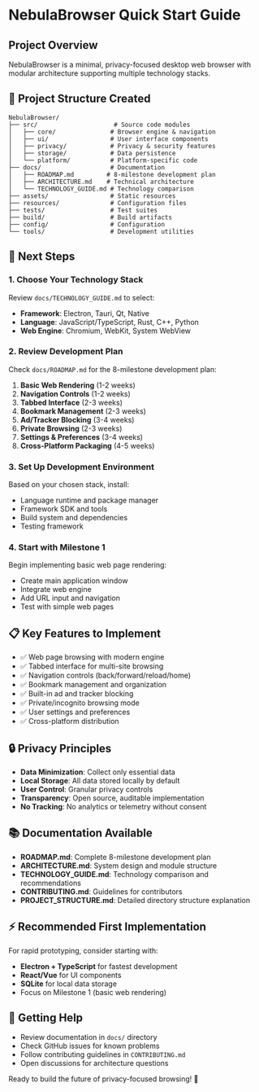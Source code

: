# NebulaBrowser Quick Start Guide

## Project Overview

NebulaBrowser is a minimal, privacy-focused desktop web browser with modular architecture supporting multiple technology stacks.

## 📁 Project Structure Created

```
NebulaBrowser/
├── src/                     # Source code modules
│   ├── core/               # Browser engine & navigation
│   ├── ui/                 # User interface components  
│   ├── privacy/            # Privacy & security features
│   ├── storage/            # Data persistence
│   └── platform/           # Platform-specific code
├── docs/                   # Documentation
│   ├── ROADMAP.md         # 8-milestone development plan
│   ├── ARCHITECTURE.md    # Technical architecture
│   └── TECHNOLOGY_GUIDE.md # Technology comparison
├── assets/                 # Static resources
├── resources/              # Configuration files
├── tests/                  # Test suites
├── build/                  # Build artifacts
├── config/                 # Configuration
└── tools/                  # Development utilities
```

## 🚀 Next Steps

### 1. Choose Your Technology Stack
Review `docs/TECHNOLOGY_GUIDE.md` to select:
- **Framework**: Electron, Tauri, Qt, Native
- **Language**: JavaScript/TypeScript, Rust, C++, Python
- **Web Engine**: Chromium, WebKit, System WebView

### 2. Review Development Plan  
Check `docs/ROADMAP.md` for the 8-milestone development plan:
1. **Basic Web Rendering** (1-2 weeks)
2. **Navigation Controls** (1-2 weeks)  
3. **Tabbed Interface** (2-3 weeks)
4. **Bookmark Management** (2-3 weeks)
5. **Ad/Tracker Blocking** (3-4 weeks)
6. **Private Browsing** (2-3 weeks)
7. **Settings & Preferences** (3-4 weeks)
8. **Cross-Platform Packaging** (4-5 weeks)

### 3. Set Up Development Environment
Based on your chosen stack, install:
- Language runtime and package manager
- Framework SDK and tools
- Build system and dependencies
- Testing framework

### 4. Start with Milestone 1
Begin implementing basic web page rendering:
- Create main application window
- Integrate web engine
- Add URL input and navigation
- Test with simple web pages

## 📋 Key Features to Implement

- ✅ Web page browsing with modern engine
- ✅ Tabbed interface for multi-site browsing  
- ✅ Navigation controls (back/forward/reload/home)
- ✅ Bookmark management and organization
- ✅ Built-in ad and tracker blocking
- ✅ Private/incognito browsing mode
- ✅ User settings and preferences
- ✅ Cross-platform distribution

## 🔒 Privacy Principles

- **Data Minimization**: Collect only essential data
- **Local Storage**: All data stored locally by default
- **User Control**: Granular privacy controls
- **Transparency**: Open source, auditable implementation
- **No Tracking**: No analytics or telemetry without consent

## 📚 Documentation Available

- **ROADMAP.md**: Complete 8-milestone development plan
- **ARCHITECTURE.md**: System design and module structure  
- **TECHNOLOGY_GUIDE.md**: Technology comparison and recommendations
- **CONTRIBUTING.md**: Guidelines for contributors
- **PROJECT_STRUCTURE.md**: Detailed directory structure explanation

## ⚡ Recommended First Implementation

For rapid prototyping, consider starting with:
- **Electron + TypeScript** for fastest development
- **React/Vue** for UI components
- **SQLite** for local data storage
- Focus on Milestone 1 (basic web rendering)

## 🤝 Getting Help

- Review documentation in `docs/` directory
- Check GitHub issues for known problems
- Follow contributing guidelines in `CONTRIBUTING.md`
- Open discussions for architecture questions

Ready to build the future of privacy-focused browsing! 🌟
